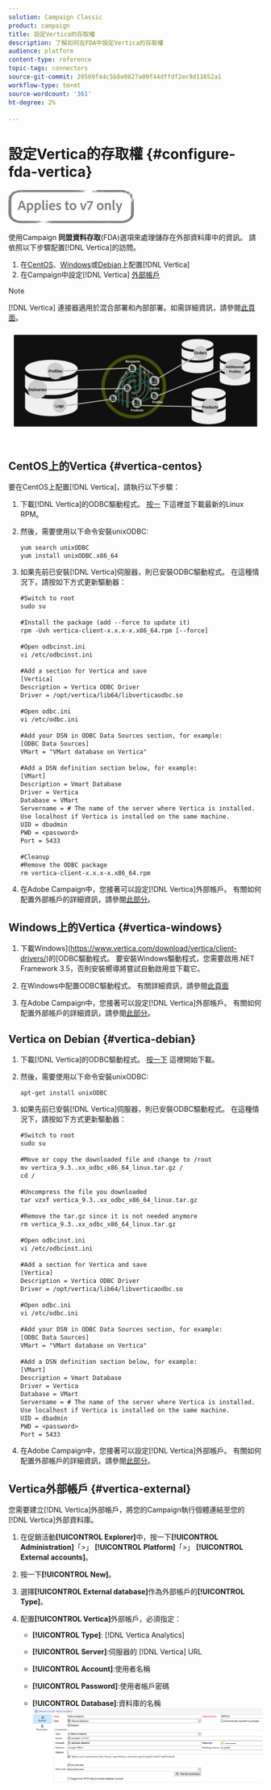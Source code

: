 ```yaml
---
solution: Campaign Classic
product: campaign
title: 設定Vertica的存取權
description: 了解如何在FDA中設定Vertica的存取權
audience: platform
content-type: reference
topic-tags: connectors
source-git-commit: 20509f44c5b8e0827a09f44dffdf2ec9d11652a1
workflow-type: tm+mt
source-wordcount: '361'
ht-degree: 2%

---
```



# 設定Vertica的存取權 {#configure-fda-vertica}

![](../../assets/v7-only.svg)

使用Campaign **同盟資料存取**(FDA)選項來處理儲存在外部資料庫中的資訊。 請依照以下步驟配置[!DNL Vertica]的訪問。

1. 在[CentOS](#vertica-centos)、[Windows](#vertica-windows)或[Debian](#vertica-debian)上配置[!DNL Vertica]
1. 在Campaign中設定[!DNL Vertica] [外部帳戶](#vertica-external)


>[!NOTE]
>
>[!DNL Vertica] 連接器適用於混合部署和內部部署。如需詳細資訊，請參閱[此頁面](../../installation/using/capability-matrix.md)。

![](assets/snowflake_3.png)

## CentOS上的Vertica {#vertica-centos}

要在CentOS上配置[!DNL Vertica]，請執行以下步驟：

1. 下載[!DNL Vertica]的ODBC驅動程式。 [按一](https://www.vertica.com/download/vertica/client-drivers/) 下這裡並下載最新的Linux RPM。

1. 然後，需要使用以下命令安裝unixODBC:

   ```
   yum search unixODBC
   yum install unixODBC.x86_64
   ```

1. 如果先前已安裝[!DNL Vertica]伺服器，則已安裝ODBC驅動程式。 在這種情況下，請按如下方式更新驅動器：

   ```
   #Switch to root
   sudo su
   
   #Install the package (add --force to update it)
   rpm -Uvh vertica-client-x.x.x-x.x86_64.rpm [--force]
   
   #Open odbcinst.ini
   vi /etc/odbcinst.ini
   
   #Add a section for Vertica and save
   [Vertica]
   Description = Vertica ODBC Driver
   Driver = /opt/vertica/lib64/libverticaodbc.so
   
   #Open odbc.ini
   vi /etc/odbc.ini
   
   #Add your DSN in ODBC Data Sources section, for example:
   [ODBC Data Sources]
   VMart = "VMart database on Vertica"
   
   #Add a DSN definition section below, for example:
   [VMart]
   Description = Vmart Database
   Driver = Vertica
   Database = VMart
   Servername = # The name of the server where Vertica is installed. Use localhost if Vertica is installed on the same machine.
   UID = dbadmin
   PWD = <password>
   Port = 5433
   
   #Cleanup
   #Remove the ODBC package
   rm vertica-client-x.x.x-x.x86_64.rpm
   ```

1. 在Adobe Campaign中，您接著可以設定[!DNL Vertica]外部帳戶。 有關如何配置外部帳戶的詳細資訊，請參閱[此部分](#vertica-external)。

## Windows上的Vertica {#vertica-windows}

1. 下載Windows](https://www.vertica.com/download/vertica/client-drivers/)的[ODBC驅動程式。 要安裝Windows驅動程式，您需要啟用.NET Framework 3.5，否則安裝嚮導將嘗試自動啟用並下載它。

1. 在Windows中配置ODBC驅動程式。 有關詳細資訊，請參閱[此頁面](https://www.vertica.com/docs/9.2.x/HTML/Content/Authoring/ConnectingToVertica/ClientODBC/SettingUpADSN.htm)

1. 在Adobe Campaign中，您接著可以設定[!DNL Vertica]外部帳戶。 有關如何配置外部帳戶的詳細資訊，請參閱[此部分](#vertical-external)。

## Vertica on Debian {#vertica-debian}

1. 下載[!DNL Vertica]的ODBC驅動程式。 [按一下](https://sfc-repo.snowflakecomputing.com/odbc/linux/latest/index.html) 這裡開始下載。

1. 然後，需要使用以下命令安裝unixODBC:

   ```
   apt-get install unixODBC
   ```

1. 如果先前已安裝[!DNL Vertica]伺服器，則已安裝ODBC驅動程式。 在這種情況下，請按如下方式更新驅動器：

   ```
   #Switch to root
   sudo su
   
   #Move or copy the downloaded file and change to /root
   mv vertica_9.3..xx_odbc_x86_64_linux.tar.gz /
   cd /
   
   #Uncompress the file you downloaded
   tar vzxf vertica_9.3..xx_odbc_x86_64_linux.tar.gz
   
   #Remove the tar.gz since it is not needed anymore
   rm vertica_9.3..xx_odbc_x86_64_linux.tar.gz
   
   #Open odbcinst.ini
   vi /etc/odbcinst.ini
   
   #Add a section for Vertica and save
   [Vertica]
   Description = Vertica ODBC Driver
   Driver = /opt/vertica/lib64/libverticaodbc.so
   
   #Open odbc.ini
   vi /etc/odbc.ini
   
   #Add your DSN in ODBC Data Sources section, for example:
   [ODBC Data Sources]
   VMart = "VMart database on Vertica"
   
   #Add a DSN definition section below, for example:
   [VMart]
   Description = Vmart Database
   Driver = Vertica
   Database = VMart
   Servername = # The name of the server where Vertica is installed. Use localhost if Vertica is installed on the same machine.
   UID = dbadmin
   PWD = <password>
   Port = 5433
   ```

1. 在Adobe Campaign中，您接著可以設定[!DNL Vertica]外部帳戶。 有關如何配置外部帳戶的詳細資訊，請參閱[此部分](#vertica-external)。

## Vertica外部帳戶 {#vertica-external}

您需要建立[!DNL Vertica]外部帳戶，將您的Campaign執行個體連結至您的[!DNL Vertica]外部資料庫。

1. 在促銷活動&#x200B;**[!UICONTROL Explorer]**&#x200B;中，按一下&#x200B;**[!UICONTROL Administration]**「>」 **[!UICONTROL Platform]**「>」 **[!UICONTROL External accounts]**。

1. 按一下&#x200B;**[!UICONTROL New]**。

1. 選擇&#x200B;**[!UICONTROL External database]**&#x200B;作為外部帳戶的&#x200B;**[!UICONTROL Type]**。

1. 配置&#x200B;**[!UICONTROL Vertica]**&#x200B;外部帳戶，必須指定：

   * **[!UICONTROL Type]**: [!DNL Vertica Analytics]

   * **[!UICONTROL Server]**:伺服器的 [!DNL Vertica] URL

   * **[!UICONTROL Account]**:使用者名稱

   * **[!UICONTROL Password]**:使用者帳戶密碼

   * **[!UICONTROL Database]**:資料庫的名稱
   ![](assets/vertica.png)
